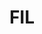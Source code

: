 ---
ee_id: '4455'
site: '1'
type: '2'
url: 2018-084-fil
title: FIL
year: '2018'
display_year: '2018'
medium: IQDemy Premium UV ink on​ ​IKEA LINNMON​ table tops
dims: 118 x 29.5 in
pitch:
ps:
live_url:
related:
youtube:
related_code:
imgs: fil-2018-084-db-ug--CrSE.jpg
subheading:
download:
add_credit:
commission:
layout: things-i-made
---